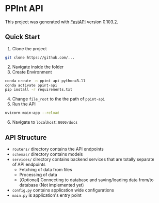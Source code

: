 # PPInt API

This project was generated with [FastAPI](https://fastapi.tiangolo.com/) version 0.103.2.

## Quick Start
1. Clone the project
```bash
git clone https://github.com/...
```
2. Navigate inside the folder
3. Create Environment
```bash
conda create -n ppint-api python=3.11
conda activate ppint-api
pip install -r requirements.txt
```
4. Change `file_root` to the the path of `ppint-api`
5. Run the API
```bash
uvicorn main:app --reload
```
6. Navigate to `localhost:8000/docs`

## API Structure
- `routers/` directory contains the API endpoints
- `schemas/` directory contains models
- `services/` directory contains backend services that are totally separate of API endpoints
  - Fetching of data from files
  - Processing of data
  - [Optional] Connecting to database and saving/loading data from/to database (Not implemented yet)
- `config.py` contains application wide configurations
- `main.py` is application's entry point